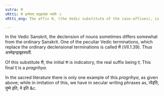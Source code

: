 ```yaml
---
sutra: शे
vRtti: शे इत्येतत् प्रगृह्यसंज्ञं भवति ॥
vRtti_eng: The affix शे, (the Vedic substitute of the case-affixes), is a _pragrihya_.

---
```

In the Vedic Sanskrit, the declension of nouns sometimes differs somewhat from the ordinary Sanskrit. One of the peculiar Vedic terminations, which replace the ordinary declensional terminations is called शे (VII.1.39). Thus अस्मेइन्द्राबृहस्पती.

Of this substitute शे, the initial श is indicatory, the real suffix being ए. This final ए is a _pragrihya_.

In the sacred literature there is only one example of this _pragrihya_, as given above; while in imitation of this, we have in secular writing phrases as, त्वेइति, युष्मे इति, मे इति &c.